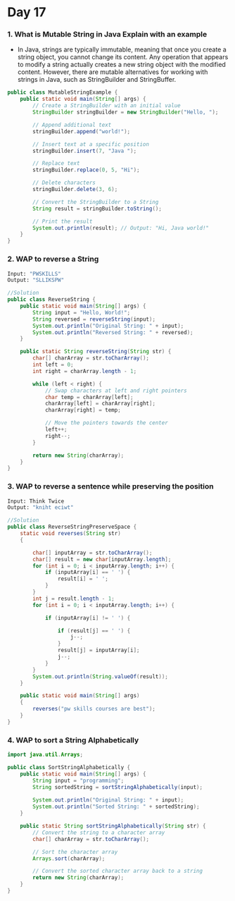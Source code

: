 # Day 17

### 1. What is Mutable String in Java Explain with an example
- In Java, strings are typically immutable, meaning that once you create a string object, you cannot change its content. Any operation that appears to modify a string actually creates a new string object with the modified content. However, there are mutable alternatives for working with strings in Java, such as StringBuilder and StringBuffer.
```java
public class MutableStringExample {
    public static void main(String[] args) {
        // Create a StringBuilder with an initial value
        StringBuilder stringBuilder = new StringBuilder("Hello, ");

        // Append additional text
        stringBuilder.append("world!");

        // Insert text at a specific position
        stringBuilder.insert(7, "Java ");

        // Replace text
        stringBuilder.replace(0, 5, "Hi");

        // Delete characters
        stringBuilder.delete(3, 6);

        // Convert the StringBuilder to a String
        String result = stringBuilder.toString();

        // Print the result
        System.out.println(result); // Output: "Hi, Java world!"
    }
}
```
### 2. WAP to reverse a String
```bash
Input: "PWSKILLS" 
Output: "SLLIKSPW"
```
```java
//Solution
public class ReverseString {
    public static void main(String[] args) {
        String input = "Hello, World!";
        String reversed = reverseString(input);
        System.out.println("Original String: " + input);
        System.out.println("Reversed String: " + reversed);
    }

    public static String reverseString(String str) {
        char[] charArray = str.toCharArray();
        int left = 0;
        int right = charArray.length - 1;

        while (left < right) {
            // Swap characters at left and right pointers
            char temp = charArray[left];
            charArray[left] = charArray[right];
            charArray[right] = temp;

            // Move the pointers towards the center
            left++;
            right--;
        }

        return new String(charArray);
    }
}
```
### 3. WAP to reverse a sentence while preserving the position
```bash
Input: Think Twice
Output: "kniht eciwt" 
```
```java
//Solution
public class ReverseStringPreserveSpace {
	static void reverses(String str)
	{

		char[] inputArray = str.toCharArray();
		char[] result = new char[inputArray.length];
		for (int i = 0; i < inputArray.length; i++) {
			if (inputArray[i] == ' ') {
				result[i] = ' ';
			}
		}
		int j = result.length - 1;
		for (int i = 0; i < inputArray.length; i++) {

			if (inputArray[i] != ' ') {

				if (result[j] == ' ') {
					j--;
				}
				result[j] = inputArray[i];
				j--;
			}
		}
		System.out.println(String.valueOf(result));
	}

	public static void main(String[] args)
	{
		reverses("pw skills courses are best");
	}
}
```
### 4. WAP to sort a String Alphabetically
```java
import java.util.Arrays;

public class SortStringAlphabetically {
    public static void main(String[] args) {
        String input = "programming";
        String sortedString = sortStringAlphabetically(input);
        
        System.out.println("Original String: " + input);
        System.out.println("Sorted String: " + sortedString);
    }

    public static String sortStringAlphabetically(String str) {
        // Convert the string to a character array
        char[] charArray = str.toCharArray();

        // Sort the character array
        Arrays.sort(charArray);

        // Convert the sorted character array back to a string
        return new String(charArray);
    }
}
```